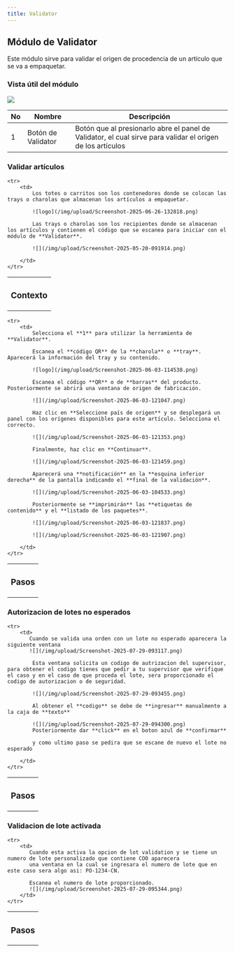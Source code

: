 ```yaml
---
title: Validator
---
```


## Módulo de Validator

Este módulo sirve para validar el origen de procedencia de un artículo que se va a empaquetar.

### Vista útil del módulo
![](/img/upload/Screenshot-2025-06-03-101136.png)

| No | Nombre | Descripción |
|----|--------|-------------|
| 1  | Botón de Validator | Botón que al presionarlo abre el panel de Validator, el cual sirve para validar el origen de los artículos |

### Validar artículos

<table>
    <tr>
        <th><h3>Contexto</h3></th>
    </tr>

    <tr>
        <td>
            Los totes o carritos son los contenedores donde se colocan las trays o charolas que almacenan los artículos a empaquetar.

            ![logo](/img/upload/Screenshot-2025-06-26-132818.png)

            Las trays o charolas son los recipientes donde se almacenan los artículos y contienen el código que se escanea para iniciar con el módulo de **Validator**.

            ![](/img/upload/Screenshot-2025-05-20-091914.png)

        </td>
    </tr>
</table>

<table>
    <tr>
        <th><h3>Pasos</h3></th>
    </tr>

    <tr>
        <td>
            Selecciona el **1** para utilizar la herramienta de **Validator**.

            Escanea el **código QR** de la **charola** o **tray**. Aparecerá la información del tray y su contenido.

            ![logo](/img/upload/Screenshot-2025-06-03-114538.png)

            Escanea el código **QR** o de **barras** del producto. Posteriormente se abrirá una ventana de origen de fabricación.

            ![](/img/upload/Screenshot-2025-06-03-121047.png)

            Haz clic en **Seleccione país de origen** y se desplegará un panel con los orígenes disponibles para este artículo. Selecciona el correcto.

            ![](/img/upload/Screenshot-2025-06-03-121353.png)

            Finalmente, haz clic en **Continuar**.

            ![](/img/upload/Screenshot-2025-06-03-121459.png)

            Aparecerá una **notificación** en la **esquina inferior derecha** de la pantalla indicando el **final de la validación**.

            ![](/img/upload/Screenshot-2025-06-03-104533.png)

            Posteriormente se **imprimirán** las **etiquetas de contenido** y el **listado de los paquetes**.

            ![](/img/upload/Screenshot-2025-06-03-121837.png)

            ![](/img/upload/Screenshot-2025-06-03-121907.png)

        </td>
    </tr>
</table>

### Autorizacion de lotes no esperados

<table>
    <tr>
        <th><h3>Pasos</h3></th>
    </tr>

    <tr>
        <td>
           Cuando se valida una orden con un lote no esperado aparecera la siguiente ventana
           ![](/img/upload/Screenshot-2025-07-29-093117.png)

            Esta ventana solicita un codigo de autrizacion del supervisor, para obtener el codigo tienes que pedir a tu supervisor que verifique el caso y en el caso de que proceda el lote, sera proporcionado el codigo de autorizacion o de seguridad.

            ![](/img/upload/Screenshot-2025-07-29-093455.png)
        
            Al obtener el **codigo** se debe de **ingresar** manualmente a la caja de **texto**

            ![](/img/upload/Screenshot-2025-07-29-094300.png)
            Posteriormente dar **click** en el boton azul de **confirmar**

            y como ultimo paso se pedira que se escane de nuevo el lote no esperado

        </td>
    </tr>
</table>

### Validacion de lote activada

<table>
    <tr>
        <th><h3>Pasos</h3></th>
    </tr>

    <tr>
        <td>
           Cuando esta activa la opcion de lot validation y se tiene un numero de lote personalizado que contiene COO aparecera
           una ventana en la cual se ingresara el numero de lote que en este caso sera algo asi: PO-1234-CN.

           Escanea el numero de lote proporcionado.
           ![](/img/upload/Screenshot-2025-07-29-095344.png)
        </td>
    </tr>
</table>
